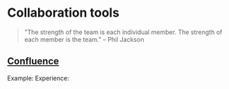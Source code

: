 # Collaboration tools

> "The strength of the team is each individual member. The strength of each member is the team." – Phil Jackson

## [Confluence]()

Example:
Experience:
